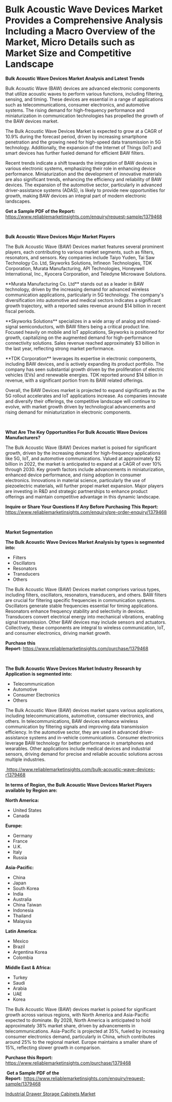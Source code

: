 <p><h1>Bulk Acoustic Wave Devices Market Provides a Comprehensive Analysis Including a Macro Overview of the Market, Micro Details such as Market Size and Competitive Landscape</h1></p><p><strong>Bulk Acoustic Wave Devices Market Analysis and Latest Trends</strong></p>
<p><p>Bulk Acoustic Wave (BAW) devices are advanced electronic components that utilize acoustic waves to perform various functions, including filtering, sensing, and timing. These devices are essential in a range of applications such as telecommunications, consumer electronics, and automotive systems. The rising demand for high-frequency performance and miniaturization in communication technologies has propelled the growth of the BAW devices market.</p><p>The Bulk Acoustic Wave Devices Market is expected to grow at a CAGR of 10.9% during the forecast period, driven by increasing smartphone penetration and the growing need for high-speed data transmission in 5G technology. Additionally, the expansion of the Internet of Things (IoT) and smart devices has further fueled demand for efficient BAW filters. </p><p>Recent trends indicate a shift towards the integration of BAW devices in various electronic systems, emphasizing their role in enhancing device performance. Miniaturization and the development of innovative materials are also significant trends, enhancing the efficiency and reliability of BAW devices. The expansion of the automotive sector, particularly in advanced driver-assistance systems (ADAS), is likely to provide new opportunities for growth, making BAW devices an integral part of modern electronic landscapes.</p></p>
<p><strong>Get a Sample PDF of the Report:&nbsp;</strong> <a href="https://www.reliablemarketinsights.com/enquiry/request-sample/1379468?utm_campaign=2111&utm_medium=2&utm_source=Github&utm_content=ia&utm_term=11042025&utm_id=bulk-acoustic-wave-devices">https://www.reliablemarketinsights.com/enquiry/request-sample/1379468</a></p>
<p>&nbsp;</p>
<p><strong>Bulk Acoustic Wave Devices Major Market Players</strong></p>
<p><p>The Bulk Acoustic Wave (BAW) Devices market features several prominent players, each contributing to various market segments, such as filters, resonators, and sensors. Key companies include Taiyo Yuden, Tai Saw Technology Co. Ltd, Skyworks Solutions, Infineon Technologies, TDK Corporation, Murata Manufacturing, API Technologies, Honeywell International, Inc., Kyocera Corporation, and Teledyne Microwave Solutions.</p><p>**Murata Manufacturing Co. Ltd** stands out as a leader in BAW technology, driven by the increasing demand for advanced wireless communication applications, particularly in 5G technology. The company's diversification into automotive and medical sectors indicates a significant growth trajectory, with a reported sales revenue around $14 billion in recent fiscal periods.</p><p>**Skyworks Solutions** specializes in a wide array of analog and mixed-signal semiconductors, with BAW filters being a critical product line. Focused heavily on mobile and IoT applications, Skyworks is positioned for growth, capitalizing on the augmented demand for high-performance connectivity solutions. Sales revenue reached approximately $3 billion in the last year, reflecting strong market performance.</p><p>**TDK Corporation** leverages its expertise in electronic components, including BAW devices, and is actively expanding its product portfolio. The company has seen substantial growth driven by the proliferation of electric vehicles (EVs) and renewable energies. TDK reported around $14 billion in revenue, with a significant portion from its BAW related offerings.</p><p>Overall, the BAW Devices market is projected to expand significantly as the 5G rollout accelerates and IoT applications increase. As companies innovate and diversify their offerings, the competitive landscape will continue to evolve, with market growth driven by technological advancements and rising demand for miniaturization in electronic components.</p></p>
<p>&nbsp;</p>
<p><strong>What Are The Key Opportunities For Bulk Acoustic Wave Devices Manufacturers?</strong></p>
<p><p>The Bulk Acoustic Wave (BAW) Devices market is poised for significant growth, driven by the increasing demand for high-frequency applications like 5G, IoT, and automotive communications. Valued at approximately $2 billion in 2022, the market is anticipated to expand at a CAGR of over 10% through 2030. Key growth factors include advancements in miniaturization, enhanced device performance, and rising adoption in consumer electronics. Innovations in material science, particularly the use of piezoelectric materials, will further propel market expansion. Major players are investing in R&D and strategic partnerships to enhance product offerings and maintain competitive advantage in this dynamic landscape.</p></p>
<p><strong>Inquire or Share Your Questions If Any Before Purchasing This Report:</strong> <a href="https://www.reliablemarketinsights.com/enquiry/pre-order-enquiry/1379468?utm_campaign=2111&utm_medium=2&utm_source=Github&utm_content=ia&utm_term=11042025&utm_id=bulk-acoustic-wave-devices">https://www.reliablemarketinsights.com/enquiry/pre-order-enquiry/1379468</a></p>
<p>&nbsp;</p>
<p><strong>Market Segmentation</strong></p>
<p><strong>The Bulk Acoustic Wave Devices Market Analysis by types is segmented into:</strong></p>
<p><ul><li>Filters</li><li>Oscillators</li><li>Resonators</li><li>Transducers</li><li>Others</li></ul></p>
<p><p>The Bulk Acoustic Wave (BAW) Devices market comprises various types, including filters, oscillators, resonators, transducers, and others. BAW filters are crucial for filtering specific frequencies in communication systems. Oscillators generate stable frequencies essential for timing applications. Resonators enhance frequency stability and selectivity in devices. Transducers convert electrical energy into mechanical vibrations, enabling signal transmission. Other BAW devices may include sensors and actuators. Collectively, these components are integral to wireless communication, IoT, and consumer electronics, driving market growth.</p></p>
<p><strong>Purchase this Report:&nbsp;</strong><a href="https://www.reliablemarketinsights.com/purchase/1379468?utm_campaign=2111&utm_medium=2&utm_source=Github&utm_content=ia&utm_term=11042025&utm_id=bulk-acoustic-wave-devices">https://www.reliablemarketinsights.com/purchase/1379468</a></p>
<p>&nbsp;</p>
<p><strong>The Bulk Acoustic Wave Devices Market Industry Research by Application is segmented into:</strong></p>
<p><ul><li>Telecommunication</li><li>Automotive</li><li>Consumer Electronics</li><li>Others</li></ul></p>
<p><p>The Bulk Acoustic Wave (BAW) devices market spans various applications, including telecommunications, automotive, consumer electronics, and others. In telecommunications, BAW devices enhance wireless communication by filtering signals and improving data transmission efficiency. In the automotive sector, they are used in advanced driver-assistance systems and in-vehicle communications. Consumer electronics leverage BAW technology for better performance in smartphones and wearables. Other applications include medical devices and industrial sensors, driving demand for precise and reliable acoustic solutions across multiple industries.</p></p>
<p><a href="https://www.reliablemarketinsights.com/bulk-acoustic-wave-devices-r1379468?utm_campaign=2111&utm_medium=2&utm_source=Github&utm_content=ia&utm_term=11042025&utm_id=bulk-acoustic-wave-devices">&nbsp;https://www.reliablemarketinsights.com/bulk-acoustic-wave-devices-r1379468</a></p>
<p><strong>In terms of Region, the Bulk Acoustic Wave Devices Market Players available by Region are:</strong></p>
<p>
    <p> <strong> North America: </strong>
        <ul>
            <li>United States</li>
            <li>Canada</li>
        </ul>
        </p> 
    <p> <strong> Europe: </strong>
        <ul>
            <li>Germany</li>
            <li>France</li>
            <li>U.K.</li>
            <li>Italy</li>
            <li>Russia</li>
        </ul>
        </p> 
    <p> <strong> Asia-Pacific: </strong>
        <ul>
            <li>China</li>
            <li>Japan</li>
            <li>South Korea</li>
            <li>India</li>
            <li>Australia</li>
            <li>China Taiwan</li>
            <li>Indonesia</li>
            <li>Thailand</li>
            <li>Malaysia</li>
        </ul>
        </p> 
    <p> <strong> Latin America: </strong>
        <ul>
            <li>Mexico</li>
            <li>Brazil</li>
            <li>Argentina Korea</li>
            <li>Colombia</li>
        </ul>
        </p> 
    <p> <strong> Middle East & Africa: </strong>
        <ul>
            <li>Turkey</li>
            <li>Saudi</li>
            <li>Arabia</li>
            <li>UAE</li>
            <li>Korea</li>
        </ul>
    </p>
    </p>
<p><p>The Bulk Acoustic Wave (BAW) devices market is poised for significant growth across various regions, with North America and Asia-Pacific expected to dominate. By 2028, North America is anticipated to hold approximately 38% market share, driven by advancements in telecommunications. Asia-Pacific is projected at 35%, fueled by increasing consumer electronics demand, particularly in China, which contributes around 25% to the regional market. Europe maintains a smaller share of 15%, reflecting slower growth in comparison.</p></p>
<p><strong>Purchase this Report: </strong><a href="https://www.reliablemarketinsights.com/purchase/1379468?utm_campaign=2111&utm_medium=2&utm_source=Github&utm_content=ia&utm_term=11042025&utm_id=bulk-acoustic-wave-devices">https://www.reliablemarketinsights.com/purchase/1379468</a></p>
<p>&nbsp;<strong>Get a Sample PDF of the Report:&nbsp;&nbsp;</strong><a href="https://www.reliablemarketinsights.com/enquiry/request-sample/1379468?utm_campaign=2111&utm_medium=2&utm_source=Github&utm_content=ia&utm_term=11042025&utm_id=bulk-acoustic-wave-devices">https://www.reliablemarketinsights.com/enquiry/request-sample/1379468</a></p>
<p><strong></strong></p>
<p><p><a href="https://github.com/lehumiston1971679/Market-Research-Report-List-1/blob/main/industrial-drawer-storage-cabinets-market.md?utm_campaign=2111&utm_medium=2&utm_source=Github&utm_content=ia&utm_term=11042025&utm_id=bulk-acoustic-wave-devices">Industrial Drawer Storage Cabinets Market</a></p></p>